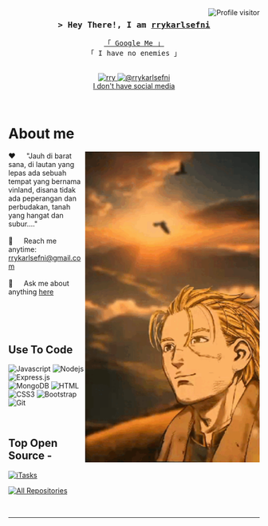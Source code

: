 <!--
<h2 align="center">
  Welcome to github rrykarlsefni!
  <img src="https://media.giphy.com/media/hvRJCLFzcasrR4ia7z/giphy.gif" width="28">
</h2>
-->

<!--
<p align="center">
  <a href="https://github.com/Rifza123"><img src="https://readme-typing-svg.herokuapp.com/?lines=Self%20Taught%20Programmer;Front%20End%20Developer;1.5%2B%20years%20of%20coding%20experience;Always%20learning%20new%20things&center=true&width=380&height=45"></a>
</p>

 -->

<a href="https://komarev.com/ghpvc/?username=Rifza123">
  <img align="right" src="https://komarev.com/ghpvc/?username=Rifza123&label=Visitors&color=0e75b6&style=flat" alt="Profile visitor" />
</a>


<!-- Intro  -->
<h3 align="center">
        <samp>&gt; Hey There!, I am
                <b><a target="_blank" href="https://rry.com">rrykarlsefni</a></b>
        </samp>
</h3>


<p align="center"> 
  <samp>
    <a href="https://www.google.com/search?q=rrykarlsefni">「 Google Me 」</a>
    <br>
    「 I have no enemies 」
    <br>
    <br>
  </samp>
</p>

<p align="center">
 </a>
 <a href="https://youtube.com/@rrykarlsefni?si=WlPWz-8xShUOlHxS" target="_blank">
  <img src="https://img.shields.io/youtube/channel/views/UCEyVimXfcw-vL3TLSNxlyRQ" alt="rry" />
  </a> 
 <a href="https://vm.tiktok.com/ZS6Jt72MQ/" target="_blank">
  <img src="https://img.shields.io/badge/tiktok-fe4164?style=for-the-badge&logo=tiktok&logoColor=white" alt="@rrykarlsefni" />
    <br>
       I don't have social media
    <br>
    
 </a> 
</p>
<br />

<!-- About Section -->
 # About me
 
<p>
 <img align="right" width="350" src="/assets/programmer.gif" alt="Coding gif" />
  
 ❤️ &emsp; "Jauh di barat sana, di lautan yang lepas ada sebuah tempat yang bernama vinland, disana tidak ada peperangan dan perbudakan, tanah yang hangat dan subur...." <br/><br/>
 📧 &emsp; Reach me anytime: rrykarlsefni@gmail.com<br/><br/>
 💬 &emsp; Ask me about anything [here](https://github.com/rrykarlsefni/rry/issues)

</p>

<br/>
<br/>
<br/>

## Use To Code

![Javascript](https://img.shields.io/badge/Javascript-F0DB4F?style=for-the-badge&labelColor=black&logo=javascript&logoColor=F0DB4F)
![Nodejs](https://img.shields.io/badge/Nodejs-3C873A?style=for-the-badge&labelColor=black&logo=node.js&logoColor=3C873A)
![Express.js](https://img.shields.io/badge/Express.js-000000?style=for-the-badge&logo=express&logoColor=white)
![MongoDB](https://img.shields.io/badge/MongoDB-4EA94B?style=for-the-badge&logo=mongodb&logoColor=white)
![HTML](https://img.shields.io/badge/HTML5-E34F26?style=for-the-badge&logo=html5&logoColor=white)
![CSS3](https://img.shields.io/badge/CSS3-1572B6?style=for-the-badge&logo=css3&logoColor=white)
![Bootstrap](https://img.shields.io/badge/Bootstrap-563D7C?style=for-the-badge&logo=bootstrap&logoColor=white)
![Git](https://img.shields.io/badge/Git-F05032?style=for-the-badge&logo=git&logoColor=white)

<br/>

## Top Open Source -
[![iTasks](https://github-readme-stats.vercel.app/api/pin/?username=rrykarlsefni&repo=rry&border_color=7F3FBF&bg_color=0D1117&title_color=C9D1D9&text_color=8B949E&icon_color=7F3FBF)](https://github.com/rrykarlsefni/rry)
<p align="left">
  <a href="https://github.com/Rifza123?tab=repositories" target="_blank"><img alt="All Repositories" title="All Repositories" src="https://img.shields.io/badge/-All%20Repos-2962FF?style=for-the-badge&logo=koding&logoColor=white"/></a>
</p>

<br/>
<hr/>
<br/>
